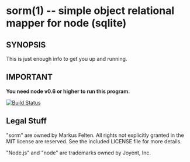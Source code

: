 sorm(1) -- simple object relational mapper for node (sqlite)
==============================

## SYNOPSIS

This is just enough info to get you up and running.

## IMPORTANT

**You need node v0.6 or higher to run this program.**


[![Build Status](https://secure.travis-ci.org/arlac77/sorm.png)](http://travis-ci.org/arlac77/sorm)

## Legal Stuff

"sorm" are owned by Markus Felten.  All
rights not explicitly granted in the MIT license are reserved. See the
included LICENSE file for more details.

"Node.js" and "node" are trademarks owned by Joyent, Inc.
